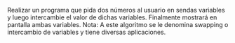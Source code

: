 Realizar un programa que pida dos números al usuario en sendas variables y
luego intercambie el valor de dichas variables. Finalmente mostrará en pantalla
ambas variables.
Nota: A este algoritmo se le denomina swapping o intercambio de variables y
tiene diversas aplicaciones.